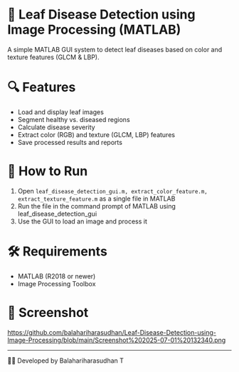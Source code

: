 # 🍃 Leaf Disease Detection using Image Processing (MATLAB)

A simple MATLAB GUI system to detect leaf diseases based on color and texture features (GLCM & LBP).

# 🔍 Features
- Load and display leaf images
- Segment healthy vs. diseased regions
- Calculate disease severity
- Extract color (RGB) and texture (GLCM, LBP) features
- Save processed results and reports

# 🚀 How to Run
1. Open `leaf_disease_detection_gui.m, extract_color_feature.m, extract_texture_feature.m` as a single file in MATLAB
2. Run the file in the command prompt of MATLAB using leaf_disease_detection_gui
3. Use the GUI to load an image and process it

# 🛠 Requirements
- MATLAB (R2018 or newer)
- Image Processing Toolbox

# 📸 Screenshot
https://github.com/balahariharasudhan/Leaf-Disease-Detection-using-Image-Processing/blob/main/Screenshot%202025-07-01%20132340.png

---

👨‍💻 Developed by Balahariharasudhan T
